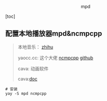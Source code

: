 <center>mpd</center>







[toc]







## 配置本地播放器mpd&ncmpcpp

> 本地音乐： [zhihu](https://zhuanlan.zbhihu.com/p/351064855)
>
> yaocc.cc: 这个大佬 [ncmpcpp](https://yaocc.cc/ncmpcpp/) [github](https://github.com/yaocccc)
>
> cava:  动画软件
>
> cava:[doc](https://github.com/catppuccin/cava)

```shell
# 安装
yay -S mpd ncmpcpp
```











